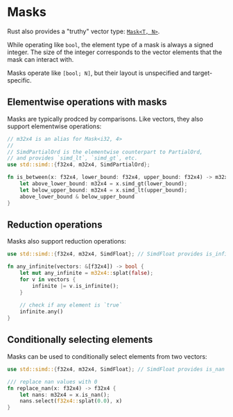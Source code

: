 # Masks

Rust also provides a "truthy" vector type: [`Mask<T, N>`](https://doc.rust-lang.org/std/simd/struct.Mask.html).

While operating like `bool`, the element type of a mask is always a signed integer.
The size of the integer corresponds to the vector elements that the mask can interact with.

Masks operate like `[bool; N]`, but their layout is unspecified and target-specific.

## Elementwise operations with masks

Masks are typically prodced by comparisons.
Like vectors, they also support elementwise operations:

```rust
// m32x4 is an alias for Mask<i32, 4>
//
// SimdPartialOrd is the elementwise counterpart to PartialOrd,
// and provides `simd_lt`, `simd_gt`, etc.
use std::simd::{f32x4, m32x4, SimdPartialOrd};

fn is_between(x: f32x4, lower_bound: f32x4, upper_bound: f32x4) -> m32x4 {
    let above_lower_bound: m32x4 = x.simd_gt(lower_bound);
    let below_upper_bound: m32x4 = x.simd_lt(upper_bound);
    above_lower_bound & below_upper_bound
}
```

## Reduction operations

Masks also support reduction operations:

```rust
use std::simd::{f32x4, m32x4, SimdFloat}; // SimdFloat provides is_infinite

fn any_infinite(vectors: &[f32x4]) -> bool {
    let mut any_infinite = m32x4::splat(false);
    for v in vectors {
        infinite |= v.is_infinite();
    }
    
    // check if any element is `true`
    infinite.any()
}
```

## Conditionally selecting elements

Masks can be used to conditionally select elements from two vectors:

```rust
use std::simd::{f32x4, m32x4, SimdFloat}; // SimdFloat provides is_nan

/// replace nan values with 0
fn replace_nan(x: f32x4) -> f32x4 {
    let nans: m32x4 = x.is_nan();
    nans.select(f32x4::splat(0.0), x)
}
```

